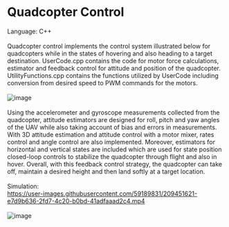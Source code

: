 # Quadcopter Control
Language: C++ <br /><br />
Quadcopter control implements the control system illustrated below for quadcopters while in the states of hovering and also heading to a target destination. 
UserCode.cpp contains the code for motor force calculations, estimator and feedback control for attitude and position of the quadcopter. 
UtilityFunctions.cpp contains the functions utilized by UserCode including conversion from desired speed to PWM commands for the motors. <br /><br />
![image](https://user-images.githubusercontent.com/59189831/209451379-a1138b2b-325b-46ec-abb5-6b8484bcc828.png) <br /><br />
Using the accelerometer and gyroscope measurements collected from the quadcopter, attitude estimators are designed for roll, pitch and yaw angles of the UAV while also taking account of bias and errors in measurements. With 3D attitude estimation and attitude control with a motor mixer, rates control and angle control are also implemented. Moreover, estimators for horizontal and vertical states are included which are used for state position closed-loop controls to stabilize the quadcopter through flight and also in hover. Overall, with this feedback control strategy, the quadcopter can take off, maintain a desired height and then land softly at a target location. <br /><br />
Simulation: <br />
https://user-images.githubusercontent.com/59189831/209451621-e7d9b636-2fd7-4c20-b0bd-41adfaaad2c4.mp4 <br /> <br />
![image](https://user-images.githubusercontent.com/59189831/209452580-0a87460e-eed5-4963-8221-5500c445d225.png)



